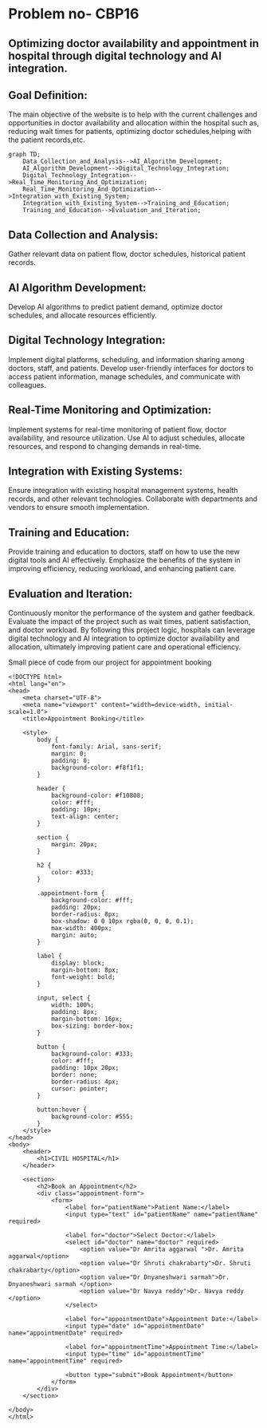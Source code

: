 # Problem no- CBP16
## Optimizing doctor availability and appointment in hospital through digital technology and AI integration.

## Goal Definition:
The main objective of the website is to help with the current challenges and opportunities in doctor availability and allocation within the hospital such as, reducing wait times for patients, optimizing doctor schedules,helping with the patient records,etc.

```mermaid
graph TD;
    Data_Collection_and_Analysis-->AI_Algorithm_Development;
    AI_Algorithm_Development-->Digital_Technology_Integration;
    Digital_Technology_Integration-->Real_Time_Monitoring_And_Optimization;
    Real_Time_Monitoring_And_Optimization-->Integration_with_Existing_System;
    Integration_with_Existing_System-->Training_and_Education;
    Training_and_Education-->Evaluation_and_Iteration;
```
## Data Collection and Analysis:
Gather relevant data on patient flow, doctor schedules, historical patient records.

## AI Algorithm Development:
Develop AI algorithms to predict patient demand, optimize doctor schedules, and allocate resources efficiently.

## Digital Technology Integration:
Implement digital platforms, scheduling, and information sharing among doctors, staff, and patients.
Develop user-friendly interfaces for doctors to access patient information, manage schedules, and communicate with colleagues.

## Real-Time Monitoring and Optimization:
Implement systems for real-time monitoring of patient flow, doctor availability, and resource utilization.
Use AI to adjust schedules, allocate resources, and respond to changing demands in real-time.

## Integration with Existing Systems:
Ensure integration with existing hospital management systems, health records, and other relevant technologies.
Collaborate with departments and vendors to ensure smooth implementation.

## Training and Education:
Provide training and education to doctors, staff on how to use the new digital tools and AI effectively.
Emphasize the benefits of the system in improving efficiency, reducing workload, and enhancing patient care.

## Evaluation and Iteration:
Continuously monitor the performance of the system and gather feedback.
Evaluate the impact of the project such as wait times, patient satisfaction, and doctor workload.
By following this project logic, hospitals can leverage digital technology and AI integration to optimize doctor availability and allocation, ultimately improving patient care and operational efficiency.

Small piece of code from our project for appointment booking
```
<!DOCTYPE html>
<html lang="en">
<head>
    <meta charset="UTF-8">
    <meta name="viewport" content="width=device-width, initial-scale=1.0">
    <title>Appointment Booking</title>
    
    <style>
        body {
            font-family: Arial, sans-serif;
            margin: 0;
            padding: 0;
            background-color: #f8f1f1;
        }

        header {
            background-color: #f10808;
            color: #fff;
            padding: 10px;
            text-align: center;
        }

        section {
            margin: 20px;
        }

        h2 {
            color: #333;
        }

        .appointment-form {
            background-color: #fff;
            padding: 20px;
            border-radius: 8px;
            box-shadow: 0 0 10px rgba(0, 0, 0, 0.1);
            max-width: 400px;
            margin: auto;
        }

        label {
            display: block;
            margin-bottom: 8px;
            font-weight: bold;
        }

        input, select {
            width: 100%;
            padding: 8px;
            margin-bottom: 16px;
            box-sizing: border-box;
        }

        button {
            background-color: #333;
            color: #fff;
            padding: 10px 20px;
            border: none;
            border-radius: 4px;
            cursor: pointer;
        }

        button:hover {
            background-color: #555;
        }
    </style>
</head>
<body>
    <header>
        <h1>CIVIL HOSPITAL</h1>
    </header>

    <section>
        <h2>Book an Appointment</h2>
        <div class="appointment-form">
            <form>
                <label for="patientName">Patient Name:</label>
                <input type="text" id="patientName" name="patientName" required>

                <label for="doctor">Select Doctor:</label>
                <select id="doctor" name="doctor" required>
                    <option value="Dr Amrita aggarwal ">Dr. Amrita aggarwal</option>
                    <option value="Dr Shruti chakrabarty">Dr. Shruti chakrabarty</option>
                    <option value="Dr Dnyaneshwari sarmah">Dr. Dnyaneshwari sarmah </option>
                    <option value="Dr Navya reddy">Dr. Navya reddy </option>
                </select>

                <label for="appointmentDate">Appointment Date:</label>
                <input type="date" id="appointmentDate" name="appointmentDate" required>

                <label for="appointmentTime">Appointment Time:</label>
                <input type="time" id="appointmentTime" name="appointmentTime" required>

                <button type="submit">Book Appointment</button>
            </form>
        </div>
    </section>

</body>
</html>
```
